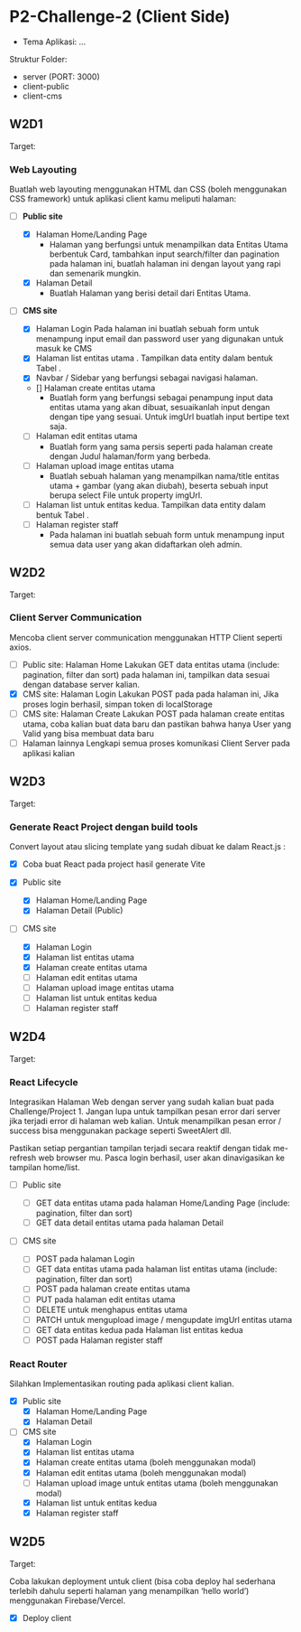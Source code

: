 # P2-Challenge-2 (Client Side)

- Tema Aplikasi: ...

Struktur Folder:

- server (PORT: 3000)
- client-public
- client-cms

## **W2D1**

Target:

### **Web Layouting**

Buatlah web layouting menggunakan HTML dan CSS (boleh menggunakan CSS framework) untuk aplikasi client kamu meliputi halaman:

- [ ] **Public site**

  - [x] Halaman Home/Landing Page
    - Halaman yang berfungsi untuk menampilkan data Entitas Utama berbentuk Card, tambahkan input search/filter dan pagination pada halaman ini, buatlah halaman ini dengan layout yang rapi dan semenarik mungkin.
  - [x] Halaman Detail
    - Buatlah Halaman yang berisi detail dari Entitas Utama.

- [ ] **CMS site**
  - [x] Halaman Login
        Pada halaman ini buatlah sebuah form untuk menampung input email dan password user yang digunakan untuk masuk ke CMS
  - [x] Halaman list entitas utama . Tampilkan data entity dalam bentuk Tabel .
  - [x] Navbar / Sidebar yang berfungsi sebagai navigasi halaman.
  - [] Halaman create entitas utama
    - Buatlah form yang berfungsi sebagai penampung input data entitas utama yang akan dibuat, sesuaikanlah input dengan dengan tipe yang sesuai. Untuk imgUrl buatlah input bertipe text saja.
  - [ ] Halaman edit entitas utama
    - Buatlah form yang sama persis seperti pada halaman create dengan Judul halaman/form yang berbeda.
  - [ ] Halaman upload image entitas utama
    - Buatlah sebuah halaman yang menampilkan nama/title entitas utama + gambar (yang akan diubah), beserta sebuah input berupa select File untuk property imgUrl.
  - [ ] Halaman list untuk entitas kedua. Tampilkan data entity dalam bentuk Tabel .
  - [ ] Halaman register staff
    - Pada halaman ini buatlah sebuah form untuk menampung input semua data user yang akan didaftarkan oleh admin.

## **W2D2**

Target:

### **Client Server Communication**

Mencoba client server communication menggunakan HTTP Client seperti axios.

- [ ] Public site: Halaman Home
      Lakukan GET data entitas utama (include: pagination, filter dan sort) pada halaman ini, tampilkan data sesuai dengan database server kalian.
- [x] CMS site: Halaman Login
      Lakukan POST pada pada halaman ini, Jika proses login berhasil, simpan token di localStorage
- [ ] CMS site: Halaman Create
      Lakukan POST pada halaman create entitas utama, coba kalian buat data baru dan pastikan bahwa hanya User yang Valid yang bisa membuat data baru
- [ ] Halaman lainnya
      Lengkapi semua proses komunikasi Client Server pada aplikasi kalian

## **W2D3**

Target:

### **Generate React Project dengan build tools**

Convert layout atau slicing template yang sudah dibuat ke dalam React.js :

- [x] Coba buat React pada project hasil generate Vite
- [x] Public site

  - [x] Halaman Home/Landing Page
  - [x] Halaman Detail (Public)

- [ ] CMS site
  - [x] Halaman Login
  - [x] Halaman list entitas utama
  - [x] Halaman create entitas utama
  - [ ] Halaman edit entitas utama
  - [ ] Halaman upload image entitas utama
  - [ ] Halaman list untuk entitas kedua
  - [ ] Halaman register staff

## **W2D4**

Target:

### React Lifecycle

Integrasikan Halaman Web dengan server yang sudah kalian buat pada Challenge/Project 1. Jangan lupa untuk tampilkan pesan error dari server jika terjadi error di halaman web kalian. Untuk menampilkan pesan error / success bisa menggunakan package seperti SweetAlert dll.

Pastikan setiap pergantian tampilan terjadi secara reaktif dengan tidak me-refresh web browser mu. Pasca login berhasil, user akan dinavigasikan ke tampilan home/list.

- [ ] Public site

  - [ ] GET data entitas utama pada halaman Home/Landing Page (include: pagination, filter dan sort)
  - [ ] GET data detail entitas utama pada halaman Detail

- [ ] CMS site
  - [ ] POST pada halaman Login
  - [ ] GET data entitas utama pada halaman list entitas utama (include: pagination, filter dan sort)
  - [ ] POST pada halaman create entitas utama
  - [ ] PUT pada halaman edit entitas utama
  - [ ] DELETE untuk menghapus entitas utama
  - [ ] PATCH untuk mengupload image / mengupdate imgUrl entitas utama
  - [ ] GET data entitas kedua pada Halaman list entitas kedua
  - [ ] POST pada Halaman register staff

### React Router

Silahkan Implementasikan routing pada aplikasi client kalian.

- [x] Public site
  - [x] Halaman Home/Landing Page
  - [x] Halaman Detail
- [ ] CMS site
  - [x] Halaman Login
  - [x] Halaman list entitas utama
  - [x] Halaman create entitas utama (boleh menggunakan modal)
  - [x] Halaman edit entitas utama (boleh menggunakan modal)
  - [ ] Halaman upload image untuk entitas utama (boleh menggunakan modal)
  - [x] Halaman list untuk entitas kedua
  - [x] Halaman register staff

## **W2D5**

Target:

Coba lakukan deployment untuk client (bisa coba deploy hal sederhana terlebih dahulu seperti halaman yang menampilkan ‘hello world’) menggunakan Firebase/Vercel.

- [x] Deploy client
